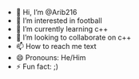 - 👋 Hi, I’m @Arib216
- 👀 I’m interested in football
- 🌱 I’m currently learning c++
- 💞️ I’m looking to collaborate on c++
- 📫 How to reach me text
- 😄 Pronouns: He/Him
- ⚡ Fun fact: ;)

<!---
Arib216/Arib216 is a ✨ special ✨ repository because its `README.md` (this file) appears on your GitHub profile.
You can click the Preview link to take a look at your changes.
--->
